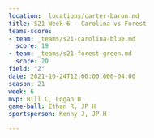 ```yaml
---
location: _locations/carter-baron.md
title: S21 Week 6 - Carolina vs Forest
teams-score:
- team: _teams/s21-carolina-blue.md
  score: 19
- team: _teams/s21-forest-green.md
  score: 20
field: "2"
date: 2021-10-24T12:00:00.000-04:00
season: 21
week: 6
mvp: Bill C, Logan D
game-ball: Ethan R, JP H
sportsperson: Kenny J, JP H

---
```

